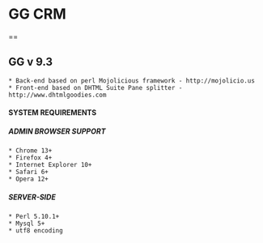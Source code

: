 # GG CRM
==

## GG v 9.3

	* Back-end based on perl Mojolicious framework - http://mojolicio.us
	* Front-end based on DHTML Suite Pane splitter - http://www.dhtmlgoodies.com

#### SYSTEM REQUIREMENTS

##### ADMIN BROWSER SUPPORT
	* Chrome 13+
	* Firefox 4+
	* Internet Explorer 10+
	* Safari 6+
	* Opera 12+

##### SERVER-SIDE
	* Perl 5.10.1+
	* Mysql 5+
	* utf8 encoding
